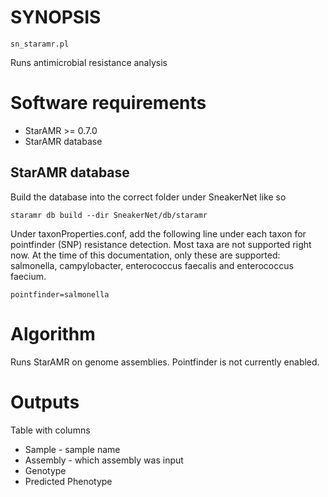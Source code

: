 # SYNOPSIS

`sn_staramr.pl`

Runs antimicrobial resistance analysis

# Software requirements

* StarAMR >= 0.7.0
* StarAMR database

## StarAMR database

Build the database into the correct folder under SneakerNet
like so

    staramr db build --dir SneakerNet/db/staramr

Under taxonProperties.conf, add the following line under each taxon for pointfinder (SNP)
resistance detection. Most taxa are not supported right now. At the time of this documentation,
only these are supported: salmonella, campylobacter, enterococcus faecalis and enterococcus faecium.

    pointfinder=salmonella

# Algorithm

Runs StarAMR on genome assemblies.  Pointfinder is not currently enabled.

# Outputs

Table with columns

* Sample - sample name
* Assembly - which assembly was input
* Genotype 
* Predicted Phenotype

